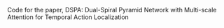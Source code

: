Code for the paper, DSPA: Dual-Spiral Pyramid Network with
Multi-scale Attention for Temporal Action
Localization
 
